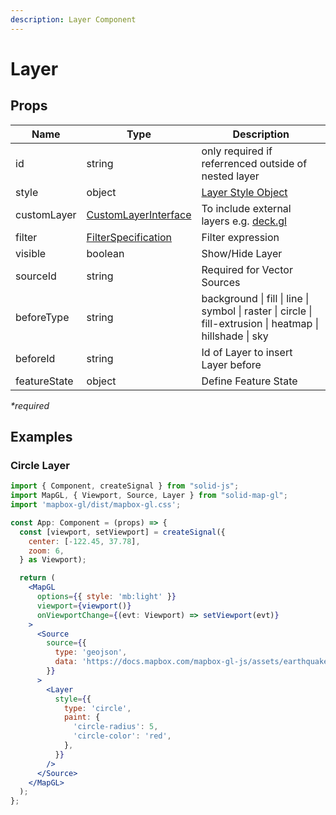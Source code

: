 ```yaml
---
description: Layer Component
---
```


# Layer

## Props

| Name         | Type                                                                                              | Description                                                                                               |
| ------------ | ------------------------------------------------------------------------------------------------- | --------------------------------------------------------------------------------------------------------- |
| id           | string                                                                                            | only required if referrenced outside of nested layer                                                      |
| style        | object                                                                                            | [Layer Style Object](https://docs.mapbox.com/mapbox-gl-js/style-spec/layers/)                             |
| customLayer  | [CustomLayerInterface](https://docs.mapbox.com/mapbox-gl-js/api/properties/#customlayerinterface) | To include external layers e.g. [deck.gl](https://deck.gl/)                                               |
| filter       | [FilterSpecification](https://docs.mapbox.com/mapbox-gl-js/style-spec/expressions/)               | Filter expression                                                                                         |
| visible      | boolean                                                                                           | Show/Hide Layer                                                                                           |
| sourceId     | string                                                                                            | Required for Vector Sources                                                                               |
| beforeType   | string                                                                                            | background \| fill \| line \| symbol \| raster \| circle \| fill-extrusion \| heatmap \| hillshade \| sky |
| beforeId     | string                                                                                            | Id of Layer to insert Layer before                                                                        |
| featureState | object                                                                                            | Define Feature State                                                                                      |

_\*required_

## Examples

### Circle Layer

```jsx
import { Component, createSignal } from "solid-js";
import MapGL, { Viewport, Source, Layer } from "solid-map-gl";
import 'mapbox-gl/dist/mapbox-gl.css';

const App: Component = (props) => {
  const [viewport, setViewport] = createSignal({
    center: [-122.45, 37.78],
    zoom: 6,
  } as Viewport);

  return (
    <MapGL
      options={{ style: 'mb:light' }}
      viewport={viewport()}
      onViewportChange={(evt: Viewport) => setViewport(evt)}
    >
      <Source
        source={{
          type: 'geojson',
          data: 'https://docs.mapbox.com/mapbox-gl-js/assets/earthquakes.geojson',
        }}
      >
        <Layer
          style={{
            type: 'circle',
            paint: {
              'circle-radius': 5,
              'circle-color': 'red',
            },
          }}
        />
      </Source>
    </MapGL>
  );
};
```
